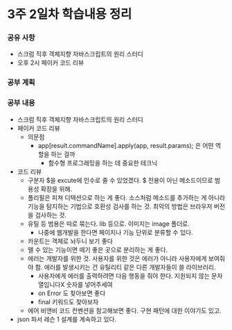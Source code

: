 # 3주 2일차 학습내용 정리
### 공유 사항
- 스크럼 직후 객체지향 자바스크립트의 원리 스터디
- 오후 2시 페이커 코드 리뷰
### 공부 계획
### 공부 내용
- 스크럼 직후 객체지향 자바스크립트의 원리 스터디
- 페이커 코드 리뷰
  - 의문점
    - app[result.commandName].apply(app, result.params); 은 어떤 역할을 하는 걸까
      - 함수형 프로그래밍을 하는 데 중요한 테크닉
- 코드 리뷰
  - 구분자 $을 excute에 인수로 줄 수 있었겠다. $ 전용이 아닌 메소드이므로 범용성 확장을 위해.
  - 폴리필은 피쳐 디텍션으로 하는 게 좋다. 소스처럼 메소드를 추가하는 게 아니라 기능을 탐지하는 기법으로 호환성 검사를 하는 것. 최악의 방법은 브라우저 버전을 검사하는 것.
  - 유틸 등 범용은 따로 묶는다. lib 등으로. 이미지는 image 폴더로. 
    - 나중에 웹개발을 한다면 페이지나 기능 단위로 분류할 수 있다.
  - 카운트는 객체로 놔두니 보기 좋다
  - 뗄 수 있는 기능이면 떼기 좋은 곳으로 분리하는 게 좋다.
  - 에러는 개발자를 위한 것. 사용자를 위한 것은 에러가 아니라 사용자에게 보여줘야 함. 에러를 발생시키는 건 유틸리티 같은 다른 개발자들이 쓸 라이브러리.
    - 사용자에게 에러를 출력하려면 다음 행동을 줘야 한다. 지원되지 않는 문자열입니다X 숫자를 넣어주세여
    - on Error 도 찾아보면 좋다
    - final 키워드도 찾아보자
  - 에어 비앤비 코드 컨벤션을 참고해보면 좋다. 구현 패턴에 대한 이야기도 있고.
- json 파서 레슨 1 설계를 계속하고 있다.